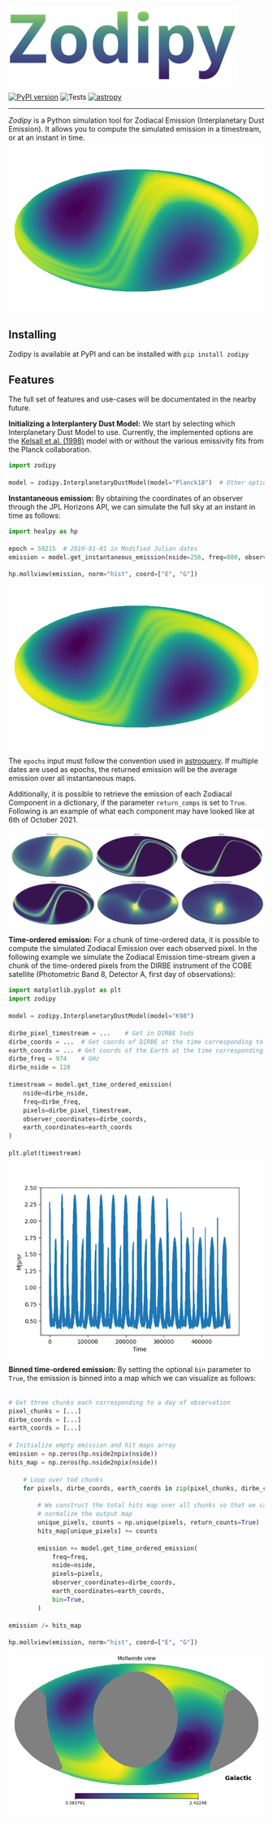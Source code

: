
<img src="imgs/zodipy.png" width="450">

[![PyPI version](https://badge.fury.io/py/zodipy.svg)](https://badge.fury.io/py/zodipy)
![Tests](https://github.com/MetinSa/zodipy/actions/workflows/tests.yml/badge.svg)
[![astropy](http://img.shields.io/badge/powered%20by-AstroPy-orange.svg?style=flat)](http://www.astropy.org/)


---


*Zodipy* is a Python simulation tool for Zodiacal Emission (Interplanetary Dust Emission). It allows you to compute the 
simulated emission in a timestream, or at an instant in time.

![plot](imgs/zodi_default.png)

## Installing
Zodipy is available at PyPI and can be installed with `pip install zodipy`

## Features
The full set of features and use-cases will be documentated in the nearby future.

**Initializing a Interplantery Dust Model:** We start by selecting which Interplanetary Dust Model to use. Currently, the implemented options are the [Kelsall et al. (1998)](https://ui.adsabs.harvard.edu/abs/1998ApJ...508...44K/abstract) model with or without the various emissivity fits from the Planck collaboration.
```python
import zodipy

model = zodipy.InterplanetaryDustModel(model="Planck18")  # Other options: "K98", "Planck13", "Planck15"
```

**Instantaneous emission:** By obtaining the coordinates of an observer through the JPL Horizons API, we can simulate the full sky at an instant in time as follows:
```python
import healpy as hp

epoch = 59215  # 2010-01-01 in Modified Julian dates
emission = model.get_instantaneous_emission(nside=256, freq=800, observer="Planck", epochs=epoch)

hp.mollview(emission, norm="hist", coord=["E", "G"])
```
![plot](imgs/zodi_planck.png)

The `epochs` input must follow the convention used in [astroquery](https://astroquery.readthedocs.io/en/latest/jplhorizons/jplhorizons.html). If multiple dates are used as epochs, the returned emission will be the average emission over all instantaneous maps.

Additionally, it is possible to retrieve the emission of each Zodiacal Component in a dictionary, if the parameter `return_comps` is set to `True`. Following is an example of what each component may have looked like at 6th of October 2021.

![plot](imgs/comps.png)


**Time-ordered emission:** For a chunk of time-ordered data, it is possible to compute the simulated Zodiacal Emission over each observed pixel. In the following example we simulate the Zodiacal Emission time-stream given a chunk of the time-ordered pixels from the DIRBE instrument of the COBE satellite (Photometric Band 8, Detector A, first day of observations):
```python
import matplotlib.pyplot as plt
import zodipy

model = zodipy.InterplanetaryDustModel(model="K98")

dirbe_pixel_timestream = ...    # Get in DIRBE tods
dirbe_coords = ...  # Get coords of DIRBE at the time corresponding to the tod chunk 
earth_coords = ... # Get coords of the Earth at the time corresponding to the tod chunk 
dirbe_freq = 974    # GHz
dirbe_nside = 128

timestream = model.get_time_ordered_emission(
    nside=dirbe_nside,
    freq=dirbe_freq,
    pixels=dirbe_pixel_timestream,
    observer_coordinates=dirbe_coords,
    earth_coordinates=earth_coords
)

plt.plot(timestream)
```
![plot](imgs/timestream.png)


**Binned time-ordered emission:** By setting the optional `bin` parameter to `True`, the emission is binned into a map which we can visualize as follows:

```python

# Get three chunks each corresponding to a day of observation
pixel_chunks = [...]
dirbe_coords = [...]
earth_coords = [...]

# Initialize empty emission and hit maps array
emission = np.zeros(hp.nside2npix(nside))
hits_map = np.zeros(hp.nside2npix(nside))   
    
    # Loop over tod chunks
    for pixels, dirbe_coords, earth_coords in zip(pixel_chunks, dirbe_coords, earth_coords)):
        
        # We construct the total hits map over all chunks so that we can
        # normalize the output map
        unique_pixels, counts = np.unique(pixels, return_counts=True)
        hits_map[unique_pixels] += counts

        emission += model.get_time_ordered_emission(
            freq=freq,
            nside=nside,
            pixels=pixels,
            observer_coordinates=dirbe_coords,
            earth_coordinates=earth_coords,
            bin=True,
        )

emission /= hits_map

hp.mollview(emission, norm="hist", coord=["E", "G"])
```
![plot](imgs/binned.png)
